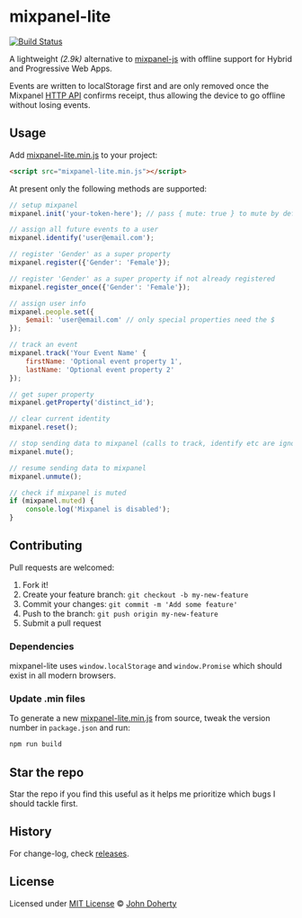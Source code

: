 # mixpanel-lite

[![Build Status](https://github.com/john-doherty/mixpanel-lite/actions/workflows/ci.yml/badge.svg)](https://github.com/john-doherty/mixpanel-lite/actions/workflows/ci.yml)

A lightweight _(2.9k)_ alternative to [mixpanel-js](https://github.com/mixpanel/mixpanel-js) with offline support for Hybrid and Progressive Web Apps.

Events are written to localStorage first and are only removed once the Mixpanel [HTTP API](https://developer.mixpanel.com/docs/http) confirms receipt, thus allowing the device to go offline without losing events.

## Usage

Add [mixpanel-lite.min.js](dist/mixpanel-lite.min.js) to your project:

```html
<script src="mixpanel-lite.min.js"></script>
```

At present only the following methods are supported:

```js
// setup mixpanel
mixpanel.init('your-token-here'); // pass { mute: true } to mute by default

// assign all future events to a user
mixpanel.identify('user@email.com');

// register 'Gender' as a super property
mixpanel.register({'Gender': 'Female'});

// register 'Gender' as a super property if not already registered
mixpanel.register_once({'Gender': 'Female'});

// assign user info
mixpanel.people.set({
    $email: 'user@email.com' // only special properties need the $
});

// track an event
mixpanel.track('Your Event Name' {
    firstName: 'Optional event property 1',
    lastName: 'Optional event property 2'
});

// get super property
mixpanel.getProperty('distinct_id');

// clear current identity
mixpanel.reset();

// stop sending data to mixpanel (calls to track, identify etc are ignored)
mixpanel.mute();

// resume sending data to mixpanel
mixpanel.unmute();

// check if mixpanel is muted
if (mixpanel.muted) {
    console.log('Mixpanel is disabled');
}
```

## Contributing

Pull requests are welcomed:

1. Fork it!
2. Create your feature branch: `git checkout -b my-new-feature`
3. Commit your changes: `git commit -m 'Add some feature'`
4. Push to the branch: `git push origin my-new-feature`
5. Submit a pull request

### Dependencies

mixpanel-lite uses `window.localStorage` and `window.Promise` which should exist in all modern browsers.

### Update .min files

To generate a new [mixpanel-lite.min.js](dist/mixpanel-lite.min.js) from source, tweak the version number in `package.json` and run:

```bash
npm run build
```

## Star the repo

Star the repo if you find this useful as it helps me prioritize which bugs I should tackle first.

## History

For change-log, check [releases](https://github.com/john-doherty/mixpanel-lite/releases).

## License

Licensed under [MIT License](LICENSE) &copy; [John Doherty](https://twitter.com/mrJohnDoherty)
